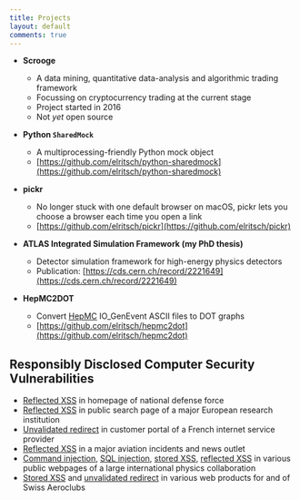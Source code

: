 ```yaml
---
title: Projects
layout: default
comments: true
---
```


* **Scrooge**
  - A data mining, quantitative data-analysis and algorithmic trading framework
  - Focussing on cryptocurrency trading at the current stage
  - Project started in 2016
  - Not *yet* open source

* **Python `SharedMock`**
  - A multiprocessing-friendly Python mock object
  - [https://github.com/elritsch/python-sharedmock](https://github.com/elritsch/python-sharedmock)

* **pickr**
  - No longer stuck with one default browser on macOS, pickr lets you choose a browser each time you open a link
  - [https://github.com/elritsch/pickr](https://github.com/elritsch/pickr)

* **ATLAS Integrated Simulation Framework (my PhD thesis)**
  - Detector simulation framework for high-energy physics detectors
  - Publication: [https://cds.cern.ch/record/2221649](https://cds.cern.ch/record/2221649)

* **HepMC2DOT**
  - Convert [HepMC](http://hepmc.web.cern.ch/hepmc/) IO_GenEvent ASCII files to DOT graphs
  - [https://github.com/elritsch/hepmc2dot](https://github.com/elritsch/hepmc2dot)


Responsibly Disclosed Computer Security Vulnerabilities
-------------------------------------------------------
* [Reflected XSS] in homepage of national defense force
* [Reflected XSS] in public search page of a major European research institution
* [Unvalidated redirect] in customer portal of a French internet service provider
* [Reflected XSS] in a major aviation incidents and news outlet
* [Command injection], [SQL injection], [stored XSS], [reflected XSS] in various public webpages of a large international physics collaboration
* [Stored XSS] and [unvalidated redirect] in various web products for and of Swiss Aeroclubs

[Reflected XSS]: https://www.owasp.org/index.php/Cross-site_Scripting_(XSS)
[Stored XSS]: https://www.owasp.org/index.php/Cross-site_Scripting_(XSS)
[SQL injection]: https://www.owasp.org/index.php/SQL_Injection
[Unvalidated redirect]: https://www.owasp.org/index.php/Unvalidated_Redirects_and_Forwards_Cheat_Sheet
[Command injection]: https://www.owasp.org/index.php/Command_Injection
